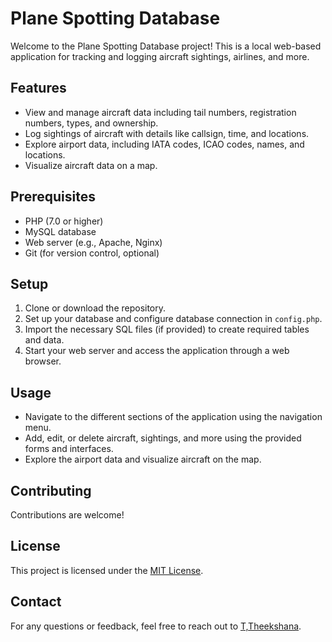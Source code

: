 # Plane Spotting Database

Welcome to the Plane Spotting Database project! This is a local web-based application for tracking and logging aircraft sightings, airlines, and more.

## Features

- View and manage aircraft data including tail numbers, registration numbers, types, and ownership.
- Log sightings of aircraft with details like callsign, time, and locations.
- Explore airport data, including IATA codes, ICAO codes, names, and locations.
- Visualize aircraft data on a map.

## Prerequisites

- PHP (7.0 or higher)
- MySQL database
- Web server (e.g., Apache, Nginx)
- Git (for version control, optional)

## Setup

1. Clone or download the repository.
2. Set up your database and configure database connection in `config.php`.
3. Import the necessary SQL files (if provided) to create required tables and data.
4. Start your web server and access the application through a web browser.

## Usage

- Navigate to the different sections of the application using the navigation menu.
- Add, edit, or delete aircraft, sightings, and more using the provided forms and interfaces.
- Explore the airport data and visualize aircraft on the map.

## Contributing

Contributions are welcome!

## License

This project is licensed under the [MIT License](LICENSE).

## Contact

For any questions or feedback, feel free to reach out to [T,Theekshana](mailto:thaushatheekshana4@gmail.com).
